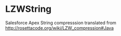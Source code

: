 # LZWString
Salesforce Apex String compresssion translated from http://rosettacode.org/wiki/LZW_compression#Java
